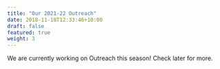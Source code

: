 ```yaml
---
title: "Our 2021-22 Outreach"
date: 2018-11-18T12:33:46+10:00
draft: false
featured: true
weight: 3
---
```


We are currently working on Outreach this season! Check later for more.